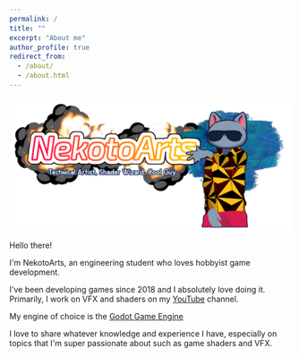 ```yaml
---
permalink: /
title: ""
excerpt: "About me"
author_profile: true
redirect_from: 
  - /about/
  - /about.html
---
```


![](/images/NekotoBranding/NekotoArts_YouTube_banner_draft5_cropped_transparent.png)

Hello there!

I'm NekotoArts, an engineering student who loves hobbyist game development.

I've been developing games since 2018 and I absolutely love doing it. Primarily, I work on VFX and shaders on my [YouTube](https://www.youtube.com/c/NekotoArts) channel.

My engine of choice is the [Godot Game Engine](https://godotengine.org)

I love to share whatever knowledge and experience I have, especially on topics that I'm super passionate about such as game shaders and VFX.
